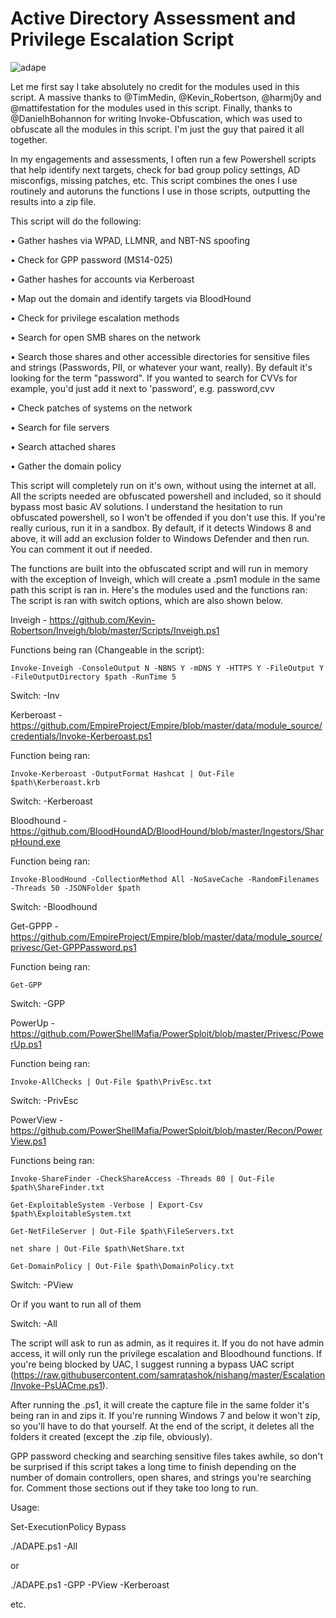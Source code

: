 # Active Directory Assessment and Privilege Escalation Script
![adape](https://github.com/hausec/ADAPE-Script/blob/master/Screenshots/ADAPE.PNG)

Let me first say I take absolutely no credit for the modules used in this script. A massive thanks to @TimMedin, @Kevin_Robertson, @harmj0y and @mattifestation for the modules used in this script. Finally, thanks to @DanielhBohannon for writing Invoke-Obfuscation, which was used to obfuscate all the modules in this script. I'm just the guy that paired it all together.

In my engagements and assessments, I often run a few Powershell scripts that help identify next targets, check for bad group policy settings, AD misconfigs, missing patches, etc. This script combines the ones I use routinely and autoruns the functions I use in those scripts, outputting the results into a zip file. 

This script will do the following:

•	Gather hashes via WPAD, LLMNR, and NBT-NS spoofing

•	Check for GPP password (MS14-025)

•	Gather hashes for accounts via Kerberoast

•	Map out the domain and identify targets via BloodHound

•	Check for privilege escalation methods

•	Search for open SMB shares on the network 

•	Search those shares and other accessible directories for sensitive files and strings (Passwords, PII, or whatever your want, really). By default it's looking for the term "password". If you wanted to search for CVVs for example, you'd just add it next to 'password', e.g. password,cvv 

•	Check patches of systems on the network

•	Search for file servers

•	Search attached shares 

•	Gather the domain policy

This script will completely run on it's own, without using the internet at all. All the scripts needed are obfuscated powershell and included, so it should bypass most basic AV solutions. I understand the hesitation to run obfuscated powershell, so I won't be offended if you don't use this. If you're really curious, run it in a sandbox.
By default, if it detects Windows 8 and above, it will add an exclusion folder to Windows Defender and then run. You can comment it out if needed.

The functions are built into the obfuscated script and will run in memory with the exception of Inveigh, which will create a .psm1 module in the same path this script is ran in. Here's the modules used and the functions ran:
The script is ran with switch options, which are also shown below.

Inveigh - https://github.com/Kevin-Robertson/Inveigh/blob/master/Scripts/Inveigh.ps1

Functions being ran (Changeable in the script): 

	Invoke-Inveigh -ConsoleOutput N -NBNS Y -mDNS Y -HTTPS Y -FileOutput Y -FileOutputDirectory $path -RunTime 5

Switch: -Inv


Kerberoast - https://github.com/EmpireProject/Empire/blob/master/data/module_source/credentials/Invoke-Kerberoast.ps1

Function being ran:

	Invoke-Kerberoast -OutputFormat Hashcat | Out-File $path\Kerberoast.krb 

Switch: -Kerberoast


Bloodhound - https://github.com/BloodHoundAD/BloodHound/blob/master/Ingestors/SharpHound.exe

Function being ran:

	Invoke-BloodHound -CollectionMethod All -NoSaveCache -RandomFilenames -Threads 50 -JSONFolder $path

Switch: -Bloodhound


Get-GPPP - https://github.com/EmpireProject/Empire/blob/master/data/module_source/privesc/Get-GPPPassword.ps1

Function being ran: 

	Get-GPP

Switch: -GPP


PowerUp - https://github.com/PowerShellMafia/PowerSploit/blob/master/Privesc/PowerUp.ps1

Function being ran: 

	Invoke-AllChecks | Out-File $path\PrivEsc.txt

Switch: -PrivEsc


PowerView - https://github.com/PowerShellMafia/PowerSploit/blob/master/Recon/PowerView.ps1

Functions being ran:

	Invoke-ShareFinder -CheckShareAccess -Threads 80 | Out-File $path\ShareFinder.txt
	
	Get-ExploitableSystem -Verbose | Export-Csv $path\ExploitableSystem.txt
	
	Get-NetFileServer | Out-File $path\FileServers.txt
	
	net share | Out-File $path\NetShare.txt
	
	Get-DomainPolicy | Out-File $path\DomainPolicy.txt
	
Switch: -PView


Or if you want to run all of them

Switch: -All


The script will ask to run as admin, as it requires it. If you do not have admin access, it will only run the privilege escalation and Bloodhound functions. If you're being blocked by UAC, I suggest running a bypass UAC script (https://raw.githubusercontent.com/samratashok/nishang/master/Escalation/Invoke-PsUACme.ps1). 

After running the .ps1, it will create the capture file in the same folder it's being ran in and zips it. If you're running Windows 7 and below it won't zip, so you'll have to do that yourself. At the end of the script, it deletes all the folders it created (except the .zip file, obviously). 

GPP password checking and searching sensitive files takes awhile, so don't be surprised if this script takes a long time to finish depending on the number of domain controllers, open shares, and strings you're searching for. Comment those sections out if they take too long to run. 

Usage:

Set-ExecutionPolicy Bypass 

./ADAPE.ps1 -All

or 

./ADAPE.ps1 -GPP -PView -Kerberoast

etc.